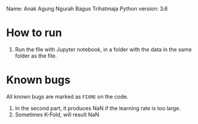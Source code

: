 Name: Anak Agung Ngurah Bagus Trihatmaja
Python version: 3.6

# How to run

1. Run the file with Jupyter notebook, in a folder with the data in the same folder as the file.

# Known bugs

All known bugs are marked as `FIXME` on the code.

1. In the second part, it produces NaN if the learning rate is too large.
2. Sometimes K-Fold, will result NaN

